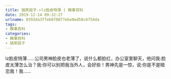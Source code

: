 ```yaml
---
title: 搞笑段子->lz脸皮特薄 | 糗事百科
date: 2019-12-14 09:32:27
urlname: 0393da3ffeb070877ebe0ed58c4754da
tags: 
- 糗事百科
categories:
- 糗事百科
- 搞笑段子
---
```

lz脸皮特薄……公司男神脸皮也老薄了，说什么都脸红，办公室里聊天，他问我:脸皮太薄怎么治？我:你可以别把我当外人，会好些！男神先是一惊，说:你是不是暗恋我！我……


